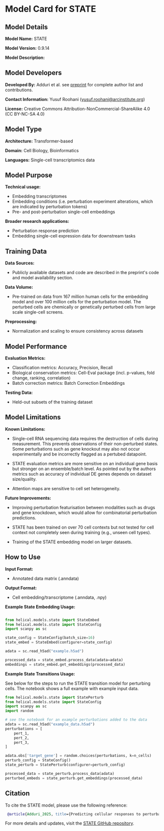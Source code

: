 # Model Card for STATE

## Model Details

**Model Name:** STATE

**Model Version:** 0.9.14

**Model Description:** 

## Model Developers

**Developed By:** Adduri et al. see [preprint](https://www.biorxiv.org/content/10.1101/2025.06.26.661135v1) for complete author list and contributions.


**Contact Information:** Yusuf Roohani (yusuf.roohani@arcinstitute.org) 

**License:** Creative Commons Attribution-NonCommercial-ShareAlike 4.0 (CC BY-NC-SA 4.0)

## Model Type

**Architecture:** Transformer-based  

**Domain:** Cell Biology, Bioinformatics  

**Languages:** Single-cell transcriptomics data 

## Model Purpose

**Technical usage:**

- Embedding transcriptomes
- Embedding conditions (i.e. perturbation experiment alterations, which are indicated by perturbation tokens)
- Pre- and post-perturbation single-cell embeddings

**Broader research applications:**  

- Perturbation response prediction
- Embedding single-cell expression data for downstream tasks 

## Training Data

**Data Sources:**

- Publicly available datasets and code are described in the preprint's code and model availability section.

**Data Volume:**

- Pre-trained on data from 167 million human cells for the embedding model and over 100 million cells for the perturbation model. The perturbed cells are chemically or genetically perturbed cells from large scale single-cell screens.

**Preprocessing:**  

- Normalization and scaling to ensure consistency across datasets

## Model Performance

**Evaluation Metrics:**  

- Classification metrics: Accuracy, Precision, Recall
- Biological conservation metrics: Cell-Eval package (incl. p-values, fold change, ranking, correlation)
- Batch correction metrics: Batch Correction Embeddings

**Testing Data:**  

- Held-out subsets of the training dataset

## Model Limitations

**Known Limitations:**

- Single-cell RNA sequencing data requires the destruction of cells during measurement. This prevents observations of their non-perturbed states. Some perturbations such as gene knockout may also not occur experimentally and be incorrectly flagged as a pertubed datapoint. 

- STATE evaluation metrics are more sensitive on an individual gene basis but stronger on an ensemble/batch level. As pointed out by the authors metrics such as accuracy of individual DE genes depends on dataset size/quality.

- Attention maps are sensitive to cell set heterogeneity.

**Future Improvements:**  

- Improving perturbation featurisation between modalities such as drugs and gene knockdown, which would allow for combinatorial perturbation predictions.

- STATE has been trained on over 70 cell contexts but not tested for cell context not completely seen during training (e.g., unseen cell types).

- Training of the STATE embedding model on larger datasets.

## How to Use

**Input Format:**  

- Annotated data matrix (.anndata)

**Output Format:**  

- Cell embedding/transcriptome (.anndata, .npy)

**Example State Embedding Usage:**
```python

from helical.models.state import StateEmbed
from helical.models.state import StateConfig
import scanpy as sc

state_config = StateConfig(batch_size=16)
state_embed = StateEmbed(configurer=state_config)

adata = sc.read_h5ad("example.h5ad")

processed_data = state_embed.process_data(adata=adata)
embeddings = state_embed.get_embeddings(processed_data)

```

**Example State Transitions Usage:**

See below for the steps to run the STATE transition model for perturbing cells. The notebook shows a full example with example input data.

```python
from helical.models.state import StatePerturb
from helical.models.state import StateConfig
import scanpy as sc
import random 

# see the notebook for an example perturbations added to the data
adata = sc.read_h5ad("example_data.h5ad")
perturbations = [
    pert_1,
    pert_2,
    pert_3,
]

adata.obs['target_gene'] = random.choices(perturbations, k=n_cells)
perturb_config = StateConfig()
state_perturb = StatePerturb(configurer=perturb_config)

processed_data = state_perturb.process_data(adata)
perturbed_embeds = state_perturb.get_embeddings(processed_data)
```

## Citation

To cite the STATE model, please use the following reference:
```bibtex
 @article{Adduri_2025, title={Predicting cellular responses to perturbation across diverse contexts with State}, url={http://dx.doi.org/10.1101/2025.06.26.661135}, DOI={10.1101/2025.06.26.661135}, publisher={Cold Spring Harbor Laboratory}, author={Adduri, Abhinav K. and Gautam, Dhruv and Bevilacqua, Beatrice and Imran, Alishba and Shah, Rohan and Naghipourfar, Mohsen and Teyssier, Noam and Ilango, Rajesh and Nagaraj, Sanjay and Dong, Mingze and Ricci-Tam, Chiara and Carpenter, Christopher and Subramanyam, Vishvak and Winters, Aidan and Tirukkovular, Sravya and Sullivan, Jeremy and Plosky, Brian S. and Eraslan, Basak and Youngblut, Nicholas D. and Leskovec, Jure and Gilbert, Luke A. and Konermann, Silvana and Hsu, Patrick D. and Dobin, Alexander and Burke, Dave P. and Goodarzi, Hani and Roohani, Yusuf H.}, year={2025}, month=jun }
```

For more details and updates, visit the [STATE GitHub repository](https://github.com/ArcInstitute/state).

